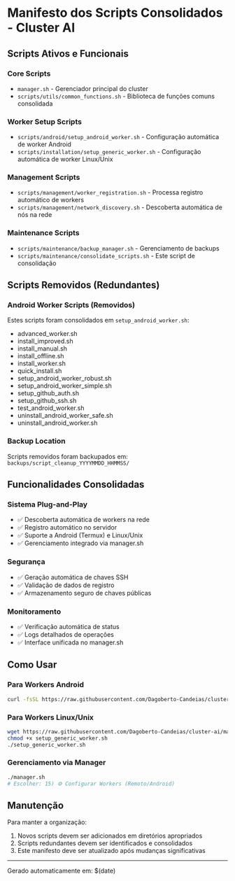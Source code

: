 # Manifesto dos Scripts Consolidados - Cluster AI

## Scripts Ativos e Funcionais

### Core Scripts
- `manager.sh` - Gerenciador principal do cluster
- `scripts/utils/common_functions.sh` - Biblioteca de funções comuns consolidada

### Worker Setup Scripts
- `scripts/android/setup_android_worker.sh` - Configuração automática de worker Android
- `scripts/installation/setup_generic_worker.sh` - Configuração automática de worker Linux/Unix

### Management Scripts
- `scripts/management/worker_registration.sh` - Processa registro automático de workers
- `scripts/management/network_discovery.sh` - Descoberta automática de nós na rede

### Maintenance Scripts
- `scripts/maintenance/backup_manager.sh` - Gerenciamento de backups
- `scripts/maintenance/consolidate_scripts.sh` - Este script de consolidação

## Scripts Removidos (Redundantes)

### Android Worker Scripts (Removidos)
Estes scripts foram consolidados em `setup_android_worker.sh`:
- advanced_worker.sh
- install_improved.sh
- install_manual.sh
- install_offline.sh
- install_worker.sh
- quick_install.sh
- setup_android_worker_robust.sh
- setup_android_worker_simple.sh
- setup_github_auth.sh
- setup_github_ssh.sh
- test_android_worker.sh
- uninstall_android_worker_safe.sh
- uninstall_android_worker.sh

### Backup Location
Scripts removidos foram backupados em:
`backups/script_cleanup_YYYYMMDD_HHMMSS/`

## Funcionalidades Consolidadas

### Sistema Plug-and-Play
- ✅ Descoberta automática de workers na rede
- ✅ Registro automático no servidor
- ✅ Suporte a Android (Termux) e Linux/Unix
- ✅ Gerenciamento integrado via manager.sh

### Segurança
- ✅ Geração automática de chaves SSH
- ✅ Validação de dados de registro
- ✅ Armazenamento seguro de chaves públicas

### Monitoramento
- ✅ Verificação automática de status
- ✅ Logs detalhados de operações
- ✅ Interface unificada no manager.sh

## Como Usar

### Para Workers Android
```bash
curl -fsSL https://raw.githubusercontent.com/Dagoberto-Candeias/cluster-ai/main/scripts/android/setup_android_worker.sh | bash
```

### Para Workers Linux/Unix
```bash
wget https://raw.githubusercontent.com/Dagoberto-Candeias/cluster-ai/main/scripts/installation/setup_generic_worker.sh
chmod +x setup_generic_worker.sh
./setup_generic_worker.sh
```

### Gerenciamento via Manager
```bash
./manager.sh
# Escolher: 15) ⚙️ Configurar Workers (Remoto/Android)
```

## Manutenção

Para manter a organização:
1. Novos scripts devem ser adicionados em diretórios apropriados
2. Scripts redundantes devem ser identificados e consolidados
3. Este manifesto deve ser atualizado após mudanças significativas

---
Gerado automaticamente em: $(date)
